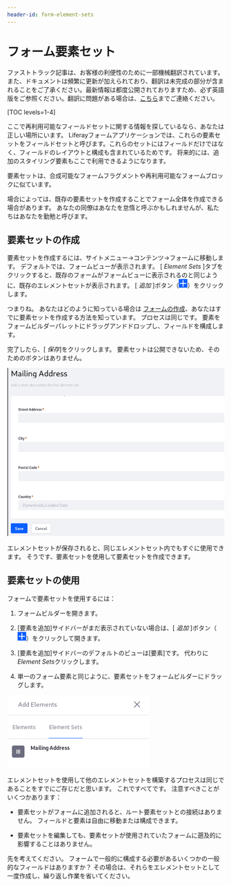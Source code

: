 ```yaml
---
header-id: form-element-sets
---
```


# フォーム要素セット

<p class="alert alert-info"><span class="wysiwyg-color-blue120">ファストトラック記事は、お客様の利便性のために一部機械翻訳されています。また、ドキュメントは頻繁に更新が加えられており、翻訳は未完成の部分が含まれることをご了承ください。最新情報は都度公開されておりますため、必ず英語版をご参照ください。翻訳に問題がある場合は、<a href="mailto:support-content-jp@liferay.com">こちら</a>までご連絡ください。</span></p>

[TOC levels=1-4]

ここで再利用可能なフィールドセットに関する情報を探しているなら、あなたは正しい場所にいます。 Liferayフォームアプリケーションでは、これらの要素セットをフィールドセットと呼びます。これらのセットにはフィールドだけではなく、フィールドのレイアウトと構成も含まれているためです。 将来的には、追加のスタイリング要素もここで利用できるようになります。

要素セットは、合成可能なフォームフラグメントや再利用可能なフォームブロックに似ています。

場合によっては、既存の要素セットを作成することでフォーム全体を作成できる場合があります。 あなたの同僚はあなたを怠惰と呼ぶかもしれませんが、私たちはあなたを勤勉と呼びます。

## 要素セットの作成

要素セットを作成するには、サイトメニュー→コンテンツ→フォームに移動します。 デフォルトでは、フォームビューが表示されます。 [ *Element Sets* ]タブをクリックすると、既存のフォームがフォームビューに表示されるのと同じように、既存のエレメントセットが表示されます。 [ *追加* ]ボタン（![Add](../../images/icon-add.png)）をクリックします。

つまりね。 あなたはどのように知っている場合は [フォームの作成](/docs/7-1/user/-/knowledge_base/u/creating-and-managing-forms)、あなたはすでに要素セットを作成する方法を知っています。 プロセスは同じです。 要素をフォームビルダーパレットにドラッグアンドドロップし、フィールドを構成します。

完了したら、[ *保存*]をクリックします。 要素セットは公開できないため、そのためのボタンはありません。

![図1：要素セットの作成は、フォームの作成と同じです。 それらを公開することはできません。](../../images/forms-element-sets.png)

エレメントセットが保存されると、同じエレメントセット内でもすぐに使用できます。 そうです、要素セットを使用して要素セットを作成できます。

## 要素セットの使用

フォームで要素セットを使用するには：

1.  フォームビルダーを開きます。

2.  [要素を追加]サイドバーがまだ表示されていない場合は、[ *追加* ]ボタン（![Add](../../images/icon-add.png)）をクリックして開きます。

3.  [要素を追加]サイドバーのデフォルトのビューは[要素]です。 代わりに *Element Sets*クリックします。

4.  単一のフォーム要素と同じように、要素セットをフォームビルダーにドラッグします。

![図2：要素セットを追加するフィールドなど、他のフォーム要素を追加するのと同じ方法で設定します。](../../images/forms-add-element-set.png)

エレメントセットを使用して他のエレメントセットを構築するプロセスは同じであることをすでにご存じだと思います。 これですべてです。 注意すべきことがいくつかあります：

  - 要素セットがフォームに追加されると、ルート要素セットとの接続はありません。 フィールドと要素は自由に移動または構成できます。

  - 要素セットを編集しても、要素セットが使用されていたフォームに遡及的に影響することはありません。

先を考えてください。 フォームで一般的に構成する必要があるいくつかの一般的なフィールドはありますか？ その場合は、それらをエレメントセットとして一度作成し、繰り返し作業を省いてください。
